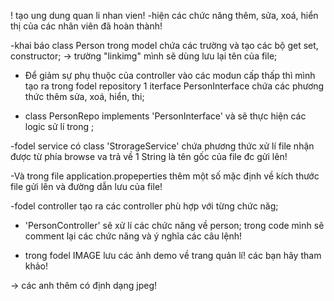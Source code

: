 ! tạo ung dung quan li nhan vien!
-hiện các chức năng thêm, sửa, xoá, hiển thị của các nhân viên đã hoàn thành!

-khai báo class Person trong model chứa các trường và
tạo các bộ get set, constructor;
 -> trường "linkimg" mình sẽ dùng lưu lại tên của file;

- Để giảm sự phụ thuộc của controller vào các modun cấp thấp thì mình tạo ra 
 trong fodel repository  1 iterface PersonInterface chứa các phương thức thêm sửa, xoá, hiển, thi;

- class PersonRepo implements 'PersonInterface' và sẽ thực hiện các logic sử lí trong ; 

-fodel service có class 'StrorageService' chứa phương thức xử lí file nhận được từ phía browse va trả về 1 String là tên gốc của file đc gửi lên!

-Và trong file application.propeperties thêm một số mặc định về kích thước file gửi lên và đường dẫn lưu của file!

-fodel controller tạo ra các controller phù hợp với từng chức năg;

- 'PersonController' sẽ xử lí các chức năng về person; trong code mình sẽ comment lại các chức năng và ý nghĩa các câu lệnh!

- trong fodel IMAGE lưu các ảnh demo về trang quản lí! các bạn hãy tham khảo!

-> các anh thêm có định dạng jpeg!



